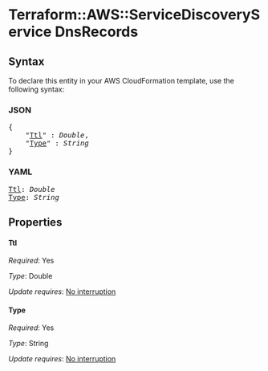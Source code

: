 # Terraform::AWS::ServiceDiscoveryService DnsRecords

## Syntax

To declare this entity in your AWS CloudFormation template, use the following syntax:

### JSON

<pre>
{
    "<a href="#ttl" title="Ttl">Ttl</a>" : <i>Double</i>,
    "<a href="#type" title="Type">Type</a>" : <i>String</i>
}
</pre>

### YAML

<pre>
<a href="#ttl" title="Ttl">Ttl</a>: <i>Double</i>
<a href="#type" title="Type">Type</a>: <i>String</i>
</pre>

## Properties

#### Ttl

_Required_: Yes

_Type_: Double

_Update requires_: [No interruption](https://docs.aws.amazon.com/AWSCloudFormation/latest/UserGuide/using-cfn-updating-stacks-update-behaviors.html#update-no-interrupt)

#### Type

_Required_: Yes

_Type_: String

_Update requires_: [No interruption](https://docs.aws.amazon.com/AWSCloudFormation/latest/UserGuide/using-cfn-updating-stacks-update-behaviors.html#update-no-interrupt)

